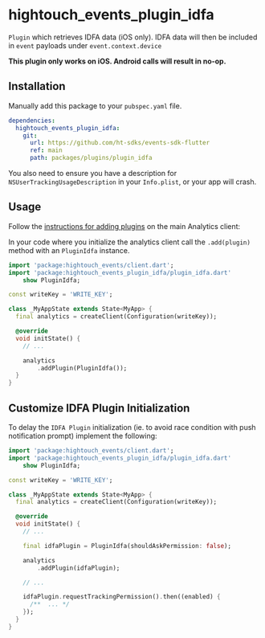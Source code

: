 # hightouch_events_plugin_idfa

`Plugin` which retrieves IDFA data (iOS only). IDFA data will then be included in `event` payloads under `event.context.device`

**This plugin only works on iOS. Android calls will result in no-op.**

## Installation

Manually add this package to your `pubspec.yaml` file.

```yaml
dependencies:
  hightouch_events_plugin_idfa:
    git:
      url: https://github.com/ht-sdks/events-sdk-flutter
      ref: main
      path: packages/plugins/plugin_idfa
```

You also need to ensure you have a description for `NSUserTrackingUsageDescription` in your `Info.plist`, or your app will crash.

## Usage

Follow the [instructions for adding plugins](https://github.com/ht-sdks/events-sdk-flutter_#adding-plugins) on the main Analytics client:

In your code where you initialize the analytics client call the `.add(plugin)` method with an `PluginIdfa` instance.

```dart
import 'package:hightouch_events/client.dart';
import 'package:hightouch_events_plugin_idfa/plugin_idfa.dart'
    show PluginIdfa;

const writeKey = 'WRITE_KEY';

class _MyAppState extends State<MyApp> {
  final analytics = createClient(Configuration(writeKey));

  @override
  void initState() {
    // ...

    analytics
        .addPlugin(PluginIdfa());
  }
}
```

## Customize IDFA Plugin Initialization

To delay the `IDFA Plugin` initialization (ie. to avoid race condition with push notification prompt) implement the following:

```dart
import 'package:hightouch_events/client.dart';
import 'package:hightouch_events_plugin_idfa/plugin_idfa.dart'
    show PluginIdfa;

const writeKey = 'WRITE_KEY';

class _MyAppState extends State<MyApp> {
  final analytics = createClient(Configuration(writeKey));

  @override
  void initState() {
    // ...

    final idfaPlugin = PluginIdfa(shouldAskPermission: false);

    analytics
        .addPlugin(idfaPlugin);

    // ...

    idfaPlugin.requestTrackingPermission().then((enabled) {
      /**  ... */
    });
  }
}
```
